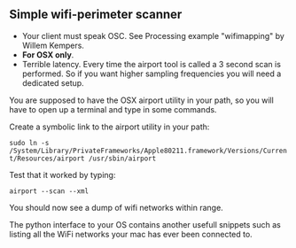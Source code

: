 ## Simple wifi-perimeter scanner

- Your client must speak OSC. See Processing example "wifimapping" by Willem Kempers.
- **For OSX only**.
- Terrible latency. Every time the airport tool is called a 3 second scan is performed. So if you want higher sampling frequencies you will need a dedicated setup.

You are supposed to have the OSX airport utility in your path, so you will have to open up a terminal and type in some commands.

Create a symbolic link to the airport utility in your path:

`sudo ln -s /System/Library/PrivateFrameworks/Apple80211.framework/Versions/Current/Resources/airport /usr/sbin/airport`

Test that it worked by typing:

`airport --scan --xml`

You should now see a dump of wifi networks within range.

The python interface to your OS contains another usefull snippets such as listing all the WiFi networks your mac has ever been connected to.
